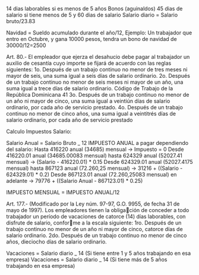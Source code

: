 14 dias laborables si es menos de 5 años
Bonos (aguinaldos) 45 dias de salario si tiene menos de 5 y 60 dias de salario
Salario diario = Salario bruto/23.83

Navidad = Sueldo acumulado durante el año/12, Ejemplo: Un trabajador que entro en Octubre, y gana 10000 pesos, tendra
un bono de navidad de 30000/12=2500

Art. 80.- El empleador que ejerza el desahucio debe pagar al
trabajador un auxilio de cesantía cuyo importe se fijará de
acuerdo con las reglas siguientes:
1o. Después de un trabajo continuo no menor de tres
meses ni mayor de seis, una suma igual a seis días
de salario ordinario.
2o. Después de un trabajo continuo no menor de seis
meses ni mayor de un año, una suma igual a trece
días de salario ordinario.
Código de Trabajo de la República Dominicana 41
3o. Después de un trabajo continuo no menor de un año
ni mayor de cinco, una suma igual a veintiún días de
salario ordinario, por cada año de servicio prestado.
4o. Después de un trabajo continuo no menor de cinco
años, una suma igual a veintitrés días de salario ordinario, por cada año de servicio prestado

Calculo Impuestos Salario:

Salario Anual = Salario Bruto _ 12
IMPUESTO ANUAL a pagar dependiendo del salario:
Hasta 416220 anual (34685) mensual -> Impuesto = 0
Desde 416220.01 anual (34685.00083 mensual) hasta 624329 anual (52027.41 mensual) -> (Salario - 416220.01) * 0.15
Desde 624329.01 anual (52027.4175 mensual) hasta 867123 anual (72.260,25 mensual) -> 31216 + ((Salario - 624329.01) * 0.2)
Desde 867123.01 anual (72.260,25083 mensual) en adelante -> 79776 + ((Salario Anual - 867123.01) * 0.25)

IMPUESTO MENSUAL = IMPUESTO ANUAL/12

Art. 177.- (Modificado por la Ley núm. 97-97, G.O. 9955, de
fecha 31 de mayo de 1997). Los empleadores tienen la obligación de conceder a todo trabajador un período de vacaciones
de catorce (14) días laborables, con disfrute de salario, conforme a la escala siguiente:
1ro. Después de un trabajo continuo no menor de un año
ni mayor de cinco, catorce días de salario ordinario.
2do. Después de un trabajo continuo no menor de cinco
años, dieciocho días de salario ordinario.

Vacaciones = Salario diario _ 14 (Si tiene entre 1 y 5 años trabajando en esa empresa)
Vacaciones = Salario diario _ 14 (Si tiene más de 5 años trabajando en esa empresa)
